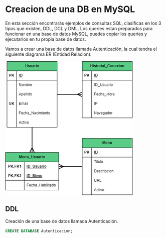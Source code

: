 # Creacion de una DB en MySQL

En esta sección encontrarás ejemplos de consultas SQL, clasificas en los 3 tipos que existen, DDL, DCL y DML. Los queries estan preparados para funcionar en una base de datos MySQL, puedes copiar los queries y ejecutarlos en tu propia base de datos.

Vamos a crear una base de datos llamada Autenticación, la cual tendra el siguiente diagrama ER (Entidad Relacion).

![](https://raw.githubusercontent.com/mayracmg/playground-sql-facilito/master/markdowns/Autenticacion%20ER.png)

## DDL

Creación de una base de datos llamada Autenticación.

```sql
CREATE DATABASE Autenticacion;
```